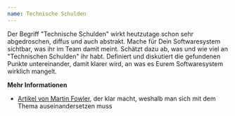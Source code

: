 ```yaml
---
name: Technische Schulden
---
```

Der Begriff "Technische Schulden" wirkt heutzutage schon sehr abgedroschen, diffus und auch abstrakt. Mache für Dein Softwaresystem sichtbar, was ihr im Team damit meint. Schätzt dazu ab, was und wie viel an "Technischen Schulden" ihr habt. Definiert und diskutiert die gefundenen Punkte untereinander, damit klarer wird, an was es Eurem Softwaresystem wirklich mangelt.

**Mehr Informationen**

* [Artikel von Martin Fowler](https://martinfowler.com/articles/is-quality-worth-cost.html), der klar macht, weshalb man sich mit dem Thema auseinandersetzen muss